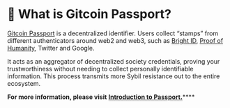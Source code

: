 # 🛂 What is Gitcoin Passport?

[Gitcoin Passport](https://passport.gitcoin.co/) is a decentralized identifier. Users collect “stamps” from different authenticators around web2 and web3, such as [Bright ID](https://www.brightid.org/), [Proof of Humanity](https://www.proofofhumanity.id/), Twitter and Google.

It acts as an aggregator of decentralized society credentials, proving your trustworthiness without needing to collect personally identifiable information. This process transmits more Sybil resistance out to the entire ecosystem.

**For more information, please visit** [**Introduction to Passport.**](https://gitcoin.co/blog/intro-to-passport)****
